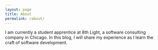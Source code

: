 ```yaml
---
layout: page
title: About
permalink: /about/
---
```


I am currently a student apprentice at 8th Light, a software consulting company in Chicago. 
In this blog, I will share my experience as I learn the craft of software development. 
